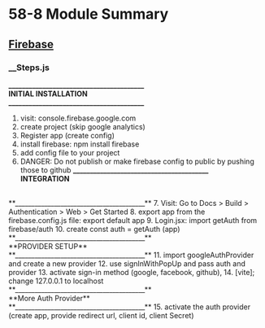 # 58-8 Module Summary

## [Firebase](https://console.firebase.google.com/)

### \_\_Steps.js

**________________________________________**
<br /> **INITIAL INSTALLATION**
<br />
**________________________________________**

1. visit: console.firebase.google.com
2. create project (skip google analytics)
3. Register app (create config)
4. install firebase: npm install firebase
5. add config file to your project
6. DANGER: Do not publish or make firebase config to public by pushing those to github
**________________________________________**
<br /> **INTEGRATION**
<br />
**________________________________________**
7. Visit: Go to Docs > Build > Authentication > Web > Get Started
8. export app from the firebase.config.js file: export default app
9. Login.jsx: import getAuth from firebase/auth
10. create const auth = getAuth (app)
<br />
**________________________________________**
<br /> **PROVIDER SETUP**
<br />
**________________________________________**
11. import googleAuthProvider and create a new provider
12. use signInWithPopUp and pass auth and provider
13. activate sign-in method (google, facebook, github),
14. [vite]; change 127.0.0.1 to localhost
<br />
**________________________________________**
<br /> **More Auth Provider**
<br />
**________________________________________**
15. activate the auth provider (create app, provide redirect url, client id, client
Secret)
